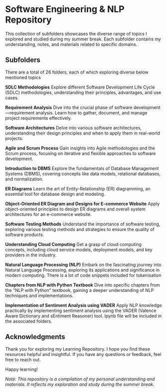 # Software Engineering & NLP Repository
This collection of subfolders showcases the diverse range of topics I explored and studied during my summer break. 
Each subfolder contains my understanding, notes, and materials related to specific domains.

## Subfolders
There are a total of 26 folders, each of which exploring diverse below mentioned topics

**SDLC Methodologies**
Explore different Software Development Life Cycle (SDLC) methodologies, understanding their 
principles, advantages, and use cases.

**Requirement Analysis**
Dive into the crucial phase of software development—requirement analysis. Learn how to gather, document, 
and manage project requirements effectively.

**Software Architectures**
Delve into various software architectures, understanding their design principles and when to apply them in real-world projects.

**Agile and Scrum Process**
Gain insights into Agile methodologies and the Scrum process, focusing on iterative and flexible approaches to software development.

**Introduction to DBMS**
Explore the fundamentals of Database Management Systems (DBMS), covering concepts like data models, relational databases, and normalization.

**ER Diagrams**
Learn the art of Entity-Relationship (ER) diagramming, an essential tool for database design and modeling.

**Object-Oriented ER Diagram and Designs for E-commerce Website**
Apply object-oriented principles to design ER diagrams and overall system architectures for an e-commerce website.

**Software Testing Methods**
Understand the importance of software testing, exploring various testing methods and strategies to ensure the quality of software products.

**Understanding Cloud Computing**
Get a grasp of cloud computing concepts, including cloud service models, deployment models, and key providers in the industry.

**Natural Language Processing (NLP)**
Embark on the fascinating journey into Natural Language Processing, exploring its applications and significance in modern computing.
There is a lot of code snippets included for tokenisation

**Chapters from NLP with Python Textbook**
Dive into specific chapters from the "NLP with Python" textbook, gaining a deeper understanding of NLP techniques and implementations.

**Implementation of Sentiment Analysis using VADER**
Apply NLP knowledge practically by implementing sentiment analysis using the VADER (Valence Aware Dictionary and sEntiment Reasoner) tool.
Ipynb file will be included in the associated folders.

## Acknowledgments
Thank you for exploring my Learning Repository. I hope you find these resources helpful and insightful. 
If you have any questions or feedback, feel free to reach out.

Happy learning!

*Note: This repository is a compilation of my personal understanding and materials. It reflects my exploration and study during the summer break.*
